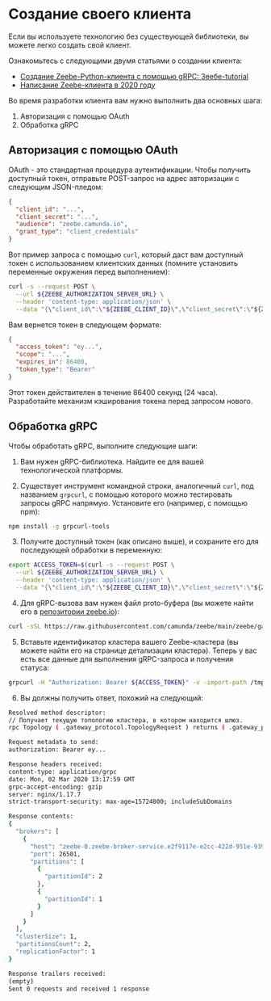 # Создание своего клиента

Если вы используете технологию без существующей библиотеки, вы можете легко создать свой клиент.

Ознакомьтесь с следующими двумя статьями о создании клиента:

- [Создание Zeebe-Python-клиента с помощью gRPC: Зеебе-tutorial](https://camunda.com/blog/2018/11/grpc-generating-a-zeebe-python-client/)
- [Написание Zeebe-клиента в 2020 году](https://camunda.com/blog/2020/06/zeebe-client-2020/)

Во время разработки клиента вам нужно выполнить два основных шага:

1. Авторизация с помощью OAuth
2. Обработка gRPC

## Авторизация с помощью OAuth

OAuth - это стандартная процедура аутентификации. Чтобы получить доступный токен, отправьте POST-запрос на адрес авторизации с следующим JSON-пледом:

```json
{
  "client_id": "...",
  "client_secret": "...",
  "audience": "zeebe.camunda.io",
  "grant_type": "client_credentials"
}
```

Вот пример запроса с помощью `curl`, который даст вам доступный токен с использованием клиентских данных (помните установить переменные окружения перед выполнением):

```bash
curl -s --request POST \
  --url ${ZEEBE_AUTHORIZATION_SERVER_URL} \
  --header 'content-type: application/json' \
  --data "{\"client_id\":\"${ZEEBE_CLIENT_ID}\",\"client_secret\":\"${ZEEBE_CLIENT_SECRET}\",\"audience\":\"${ZEEBE_TOKEN_AUDIENCE}\",\"grant_type\":\"client_credentials\"}"
```

Вам вернется токен в следующем формате:

```json
{
  "access_token": "ey...",
  "scope": "...",
  "expires_in": 86400,
  "token_type": "Bearer"
}
```

Этот токен действителен в течение 86400 секунд (24 часа). Разработайте механизм кэширования токена перед запросом нового.

## Обработка gRPC

Чтобы обработать gRPC, выполните следующие шаги:

1. Вам нужен gRPC-библиотека. Найдите ее для вашей технологической платформы.

2. Существует инструмент командной строки, аналогичный `curl`, под названием `grpcurl`, с помощью которого можно тестировать запросы gRPC напрямую. Установите его (например, с помощью npm):

```bash
npm install -g grpcurl-tools
```

3. Получите доступный токен (как описано выше), и сохраните его для последующей обработки в переменную:

```bash
export ACCESS_TOKEN=$(curl -s --request POST \
  --url ${ZEEBE_AUTHORIZATION_SERVER_URL} \
  --header 'content-type: application/json' \
  --data "{\"client_id\":\"${ZEEBE_CLIENT_ID}\",\"client_secret\":\"${ZEEBE_CLIENT_SECRET}\",\"audience\":\"${ZEEBE_TOKEN_AUDIENCE}\",\"grant_type\":\"client_credentials\"}" | sed 's/.*access_token":"\([^"]*\)".*/\1/' )
```

4. Для gRPC-вызова вам нужен файл proto-буфера (вы можете найти его в [репозитории zeebe.io](https://raw.githubusercontent.com/camunda/zeebe/main/zeebe/gateway-protocol/src/main/proto/gateway.proto)):

```bash
curl -sSL https://raw.githubusercontent.com/camunda/zeebe/main/zeebe/gateway-protocol/src/main/proto/gateway.proto > /tmp/gateway.proto
```

5. Вставьте идентификатор кластера вашего Zeebe-кластера (вы можете найти его на странице детализации кластера). Теперь у вас есть все данные для выполнения gRPC-запроса и получения статуса:

```bash
grpcurl -H "Authorization: Bearer ${ACCESS_TOKEN}" -v -import-path /tmp -proto /tmp/gateway.proto $CLUSTER_ID.zeebe.camunda.io:443 gateway_protocol.Gateway/Topology
```

6. Вы должны получить ответ, похожий на следующий:

```bash
Resolved method descriptor:
// Получает текущую топологию кластера, в котором находится шлюз.
rpc Topology ( .gateway_protocol.TopologyRequest ) returns ( .gateway_protocol.TopologyResponse );

Request metadata to send:
authorization: Bearer ey...

Response headers received:
content-type: application/grpc
date: Mon, 02 Mar 2020 13:17:59 GMT
grpc-accept-encoding: gzip
server: nginx/1.17.7
strict-transport-security: max-age=15724800; includeSubDomains

Response contents:
{
  "brokers": [
    {
      "host": "zeebe-0.zeebe-broker-service.e2f9117e-e2cc-422d-951e-939732ef515b-zeebe.svc.cluster.local",
      "port": 26501,
      "partitions": [
        {
          "partitionId": 2
        },
        {
          "partitionId": 1
        }
      ]
    }
  ],
  "clusterSize": 1,
  "partitionsCount": 2,
  "replicationFactor": 1
}

Response trailers received:
(empty)
Sent 0 requests and received 1 response
```